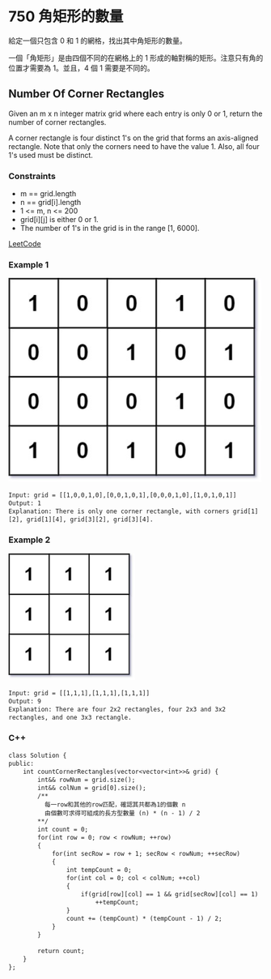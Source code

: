 # 750 角矩形的數量

給定一個只包含 0 和 1 的網格，找出其中角矩形的數量。

一個「角矩形」是由四個不同的在網格上的 1 形成的軸對稱的矩形。注意只有角的位置才需要為 1。並且，4 個 1 需要是不同的。

## Number Of Corner Rectangles

Given an m x n integer matrix grid where each entry is only 0 or 1, return the number of corner rectangles.

A corner rectangle is four distinct 1's on the grid that forms an axis-aligned rectangle. Note that only the corners need to have the value 1. Also, all four 1's used must be distinct.

### Constraints

* m == grid.length
* n == grid[i].length
* 1 <= m, n <= 200
* grid[i][j] is either 0 or 1.
* The number of 1's in the grid is in the range [1, 6000].

[LeetCode](https://leetcode-cn.com/problems/number-of-corner-rectangles/)


### Example 1

<img src="img/750_1.jpg" width = "500"/>

```
Input: grid = [[1,0,0,1,0],[0,0,1,0,1],[0,0,0,1,0],[1,0,1,0,1]]
Output: 1
Explanation: There is only one corner rectangle, with corners grid[1][2], grid[1][4], grid[3][2], grid[3][4].
```


### Example 2

<img src="img/750_2.jpg" width = "250"/>

```
Input: grid = [[1,1,1],[1,1,1],[1,1,1]]
Output: 9
Explanation: There are four 2x2 rectangles, four 2x3 and 3x2 rectangles, and one 3x3 rectangle.
```

### C++ 

```
class Solution {
public:
    int countCornerRectangles(vector<vector<int>>& grid) {
        int&& rowNum = grid.size();
        int&& colNum = grid[0].size();
        /**
          每一row和其他的row匹配，確認其共都為1的個數 n
          由個數可求得可組成的長方型數量 (n) * (n - 1) / 2
        **/
        int count = 0;
        for(int row = 0; row < rowNum; ++row)
        {
            for(int secRow = row + 1; secRow < rowNum; ++secRow)
            {
                int tempCount = 0;
                for(int col = 0; col < colNum; ++col)
                {
                    if(grid[row][col] == 1 && grid[secRow][col] == 1)
                        ++tempCount;
                }
                count += (tempCount) * (tempCount - 1) / 2;
            }
        }

        return count;        
    }
};
```
